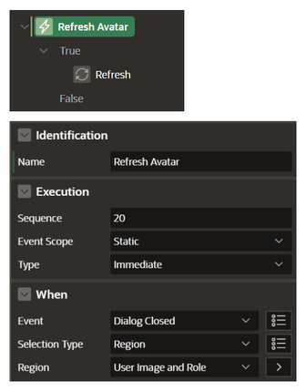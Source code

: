 ![Alt text](../../../apex/profile-s-config-4.png)

![Alt text](../../../apex/profile-s-config-5.png)

